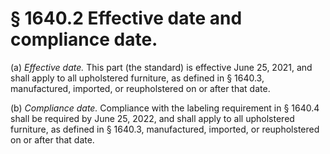 # § 1640.2   Effective date and compliance date.

(a) *Effective date.* This part (the standard) is effective June 25, 2021, and shall apply to all upholstered furniture, as defined in § 1640.3, manufactured, imported, or reupholstered on or after that date.


(b) *Compliance date.* Compliance with the labeling requirement in § 1640.4 shall be required by June 25, 2022, and shall apply to all upholstered furniture, as defined in § 1640.3, manufactured, imported, or reupholstered on or after that date.






